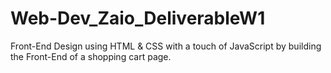 # Web-Dev_Zaio_DeliverableW1
Front-End Design using HTML &amp; CSS with a touch of JavaScript by building the Front-End of a shopping cart page.

